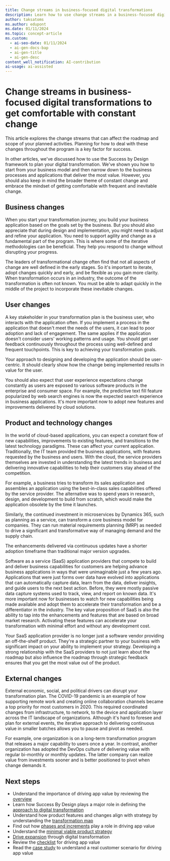 ```yaml
---
title: Change streams in business-focused digital transformations
description: Learn how to use change streams in a business-focused digital transformation, including overviews on business changes and user changes.
author: taksatoms
ms.author: edupont
ms.date: 01/11/2024
ms.topic: concept-article
ms.custom:
  - ai-seo-date: 01/11/2024
  - ai-gen-docs-bap
  - ai-gen-title
  - ai-gen-desc
content_well_notification: AI-contribution
ai-usage: ai-assisted
---
```


# Change streams in business-focused digital transformations to get comfortable with constant change

This article explores the change streams that can affect the roadmap and scope of your planned activities. Planning for how to deal with these changes throughout the program is a key factor for success.

In other articles, we've discussed how to use the Success by Design framework to plan your digital transformation. We've shown you how to start from your business model and then narrow down to the business processes and applications that deliver the most value. However, you should also keep in mind the broader theme of constant change and embrace the mindset of getting comfortable with frequent and inevitable change.

## Business changes

When you start your transformation journey, you build your business application based on the goals set by the business. But you should also appreciate that during design and implementation, you might need to adjust and refine your application. You need to support agility and change as a fundamental part of the program. This is where some of the iterative methodologies can be beneficial. They help you respond to change without disrupting your progress.

The leaders of transformational change often find that not all aspects of change are well defined in the early stages. So it's important to iterate, adopt changes quickly and early, and be flexible as you gain more clarity. When transformation occurs in an industry, the outcome of the transformation is often not known. You must be able to adapt quickly in the middle of the project to incorporate these inevitable changes.

## User changes

A key stakeholder in your transformation plan is the business user, who interacts with the application often. If you implement a process in the application that doesn't meet the needs of the users, it can lead to poor adoption and lack of engagement. The same applies if the application doesn't consider users' working patterns and usage. You should get user feedback continuously throughout the process using well-defined and frequent touchpoints. This is key to achieving your transformation goals.

Your approach to designing and developing the application should be user-centric. It should clearly show how the change being implemented results in value for the user.

You should also expect that user experience expectations change constantly as users are exposed to various software products in the enterprise and consumer space. For example, the predictive text fill feature popularized by web search engines is now the expected search experience in business applications. It's more important now to adopt new features and improvements delivered by cloud solutions.

## Product and technology changes

In the world of cloud-based applications, you can expect a constant flow of new capabilities, improvements to existing features, and transitions to the latest technology paradigms. These can affect your current application. Traditionally, the IT team provided the business applications, with features requested by the business and users. With the cloud, the service providers themselves are invested in understanding the latest trends in business and delivering innovative capabilities to help their customers stay ahead of the competition.

For example, a business tries to transform its sales application and assembles an application using the best-in-class sales capabilities offered by the service provider. The alternative was to spend years in research, design, and development to build from scratch, which would make the application obsolete by the time it launches.

Similarly, the continued investment in microservices by Dynamics 365, such as planning as a service, can transform a core business model for companies. They can run material requirements planning (MRP) as needed to drive a significant and transformative way of managing demand and the supply chain.

The enhancements delivered via continuous updates have a shorter adoption timeframe than traditional major version upgrades.

Software as a service (SaaS) application providers that compete to build and deliver business capabilities for customers are helping advance business applications in ways that were unimaginable just a few years ago. Applications that were just forms over data have evolved into applications that can automatically capture data, learn from the data, deliver insights, and guide users to the next best action. Before, they were mostly passive data capture systems used to track, view, and report on known data. It's more important now for businesses to watch for new capabilities being made available and adopt them to accelerate their transformation and be a differentiator in the industry. The key value proposition of SaaS is also the ability to tap into the enhancements and features that are based on broad market research. Activating these features can accelerate your transformation with minimal effort and without any development cost.

Your SaaS application provider is no longer just a software vendor providing an off-the-shelf product. They're a strategic partner to your business with significant impact on your ability to implement your strategy. Developing a strong relationship with the SaaS providers to not just learn about the roadmap but also influence the roadmap through strategic feedback ensures that you get the most value out of the product.

## External changes

External economic, social, and political drivers can disrupt your transformation plan. The COVID-19 pandemic is an example of how supporting remote work and creating online collaboration channels became a top priority for most customers in 2020. This required coordinated changes from infrastructure, to network, to the device and application layer across the IT landscape of organizations. Although it's hard to foresee and plan for external events, the iterative approach to delivering continuous value in smaller batches allows you to pause and pivot as needed.

For example, one organization is on a long-term transformation program that releases a major capability to users once a year. In contrast, another organization has adopted the DevOps culture of delivering value with regular bi-monthly or monthly updates. The latter company can realize value from investments sooner and is better positioned to pivot when change demands it.

## Next steps

- Understand the importance of driving app value by reviewing the [overview](drive-app-value.md)
- Learn how Success By Design plays a major role in defining the [approach to digital transformation](drive-app-value-approach-to-digital-transformation.md)
- Understand how product features and changes align with strategy by understanding the [transformation map](drive-app-value-transformation-map.md)
- Find out how [phases and increments](drive-app-value-phases-increments.md) play a role in driving app value
- Understand the [minimal viable product strategy](drive-app-value-minimal-viable-product-strategy.md)
- [Drive expansion](drive-app-value-drive-expansion.md) through digital transformation
- Review the [checklist](drive-app-value-checklist.md) for driving app value
- Read the [case study](drive-app-value-case-study.md) to understand a real customer scenario for driving app value
